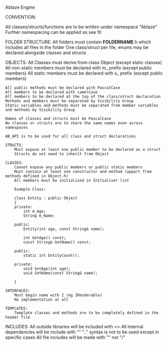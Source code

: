 Ablaze Engine

CONVENTION:

All classes/structs/functions are to be written under namespace "Ablaze"
Further namespacing can be applied as see fit

FOLDER STRUCTURE:
	All folders must contain __FOLDERNAME__.h which includes all files in the folder
	One class/struct per file, enums may be declared alongside classes and structs

OBJECTS:
	All Classes must derive from class Object (except static classes)
	All non-static members must be declared with m_ prefix (except public members)
	All static members must be declared with s_ prefix (except public members)

	All public methods must be declared with PascalCase
	All members to be declared with camelCase
	All members to be declared at the top of the class/struct declaration
	Methods and members must be separated by Visibility Group
	Static variables and methods must be separated from member variables and methods by Visibility Group

	Names of classes and structs must be PascalCase
	No classes or structs are to share the same names even across namespaces

	AB_API is to be used for all class and struct declarations

	STRUCTS:
		Must expose at least one public member to be declared as a struct
		Structs do not need to inherit from Object

	CLASSES:
		Cannot expose any public members or public static members
		Must contain at least one constructor and method (appart from methods defined in Object.h)
		All members must be initialised in Initialiser list

		Example Class:

		class Entity : public Object
		{
		private:
			int m_Age;
			String m_Name;

		public:
			Entity(int age, const String& name);

			int GetAge() const;
			const String& GetName() const;

		public:
			static int EntityCount();

		private:
			void SetAge(int age);
			void SetName(const String& name);

		}

	INTERFACES:
		Must begin name with I (eg IRenderable)
		No implementation at all

	TEMPLATES:
		Template classes and methods are to be completely defined in the header file

INCLUDES:
	All outside libraries will be included with <>
	All internal dependencies will be include with ""
	"..\" syntax is not to be used except in specific cases
	All file includes will be made with "\" not "/"